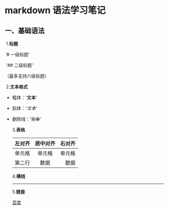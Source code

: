 # markdown 语法学习笔记

## 一、基础语法

​		1.**标题**

​	’# 一级标题'

​	'## 二级标题'

（最多支持六级标题）

​		2.**文本格式**

- 粗体：'**文本**'

- 斜体：'*文本*'
- 删除线：’~~文本~~’

  3.**表格**

  | 左对齐 | 居中对齐 | 右对齐 |
  | :----- | :------: | -----: |
  | 单元格 |  单元格  | 单元格 |
  | 第二行 |   数据   |   数据 |

  4.**横线**

  ---

  5.**链接**

  [百度](baidu.com"一个搜索引擎")

  